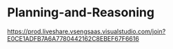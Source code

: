# Planning-and-Reasoning
https://prod.liveshare.vsengsaas.visualstudio.com/join?E0CE1ADFB7A6A7780442162C8EBEF67F6616